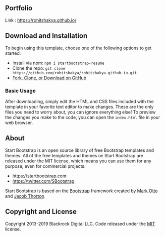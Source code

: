 ## Portfolio
Link : https://rohitshakya.github.io/

## Download and Installation
To begin using this template, choose one of the following options to get started:
* Install via npm: `npm i startbootstrap-resume`
* Clone the repo: `git clone https://github.com/rohitshakya/rohitshakya.github.io.git`
* [Fork, Clone, or Download on GitHub](https://github.com/rohitshakya/rohitshakya.github.io.git)

### Basic Usage

After downloading, simply edit the HTML and CSS files included with the template in your favorite text editor to make changes. These are the only files you need to worry about, you can ignore everything else! To preview the changes you make to the code, you can open the `index.html` file in your web browser.

## About

Start Bootstrap is an open source library of free Bootstrap templates and themes. All of the free templates and themes on Start Bootstrap are released under the MIT license, which means you can use them for any purpose, even for commercial projects.

* https://startbootstrap.com
* https://twitter.com/SBootstrap

Start Bootstrap is based on the [Bootstrap](http://getbootstrap.com/) framework created by [Mark Otto](https://twitter.com/mdo) and [Jacob Thorton](https://twitter.com/fat).

## Copyright and License

Copyright 2013-2019 Blackrock Digital LLC. Code released under the [MIT](https://github.com/BlackrockDigital/startbootstrap-resume/blob/gh-pages/LICENSE) license.

